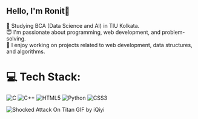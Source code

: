 ## Hello, I'm Ronit👋

🧠 Studying BCA (Data Science and AI) in TIU Kolkata. <br/>
😇 I'm passionate about programming, web development, and problem-solving. <br/>
🤖 I enjoy working on projects related to web development, data structures, and algorithms. <br/>

# 💻 Tech Stack:
![C](https://img.shields.io/badge/c-%2300599C.svg?style=for-the-badge&logo=c&logoColor=white) ![C++](https://img.shields.io/badge/c++-%2300599C.svg?style=for-the-badge&logo=c%2B%2B&logoColor=white) ![HTML5](https://img.shields.io/badge/html5-%23E34F26.svg?style=for-the-badge&logo=html5&logoColor=white) ![Python](https://img.shields.io/badge/python-3670A0?style=for-the-badge&logo=python&logoColor=ffdd54) ![CSS3](https://img.shields.io/badge/css3-%231572B6.svg?style=for-the-badge&logo=css3&logoColor=white)

![Shocked Attack On Titan GIF by iQiyi](https://github.com/user-attachments/assets/47cc49f8-128b-4763-b74b-67d2d9512792)

